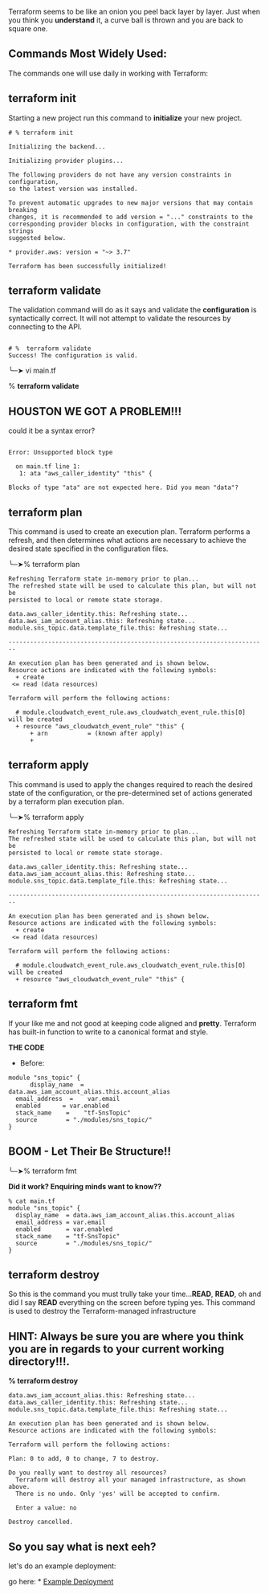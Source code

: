 Terraform seems to be like an onion you peel back layer by layer.
Just when you think you **understand** it, a curve ball is thrown and you are back to square one.



## Commands Most Widely Used:

The commands one will use daily in working with Terraform:

## **terraform init** 
Starting a new project run this command to **initialize** your new project.

```
# % terraform init

Initializing the backend...

Initializing provider plugins...

The following providers do not have any version constraints in configuration,
so the latest version was installed.

To prevent automatic upgrades to new major versions that may contain breaking
changes, it is recommended to add version = "..." constraints to the
corresponding provider blocks in configuration, with the constraint strings
suggested below.

* provider.aws: version = "~> 3.7"

Terraform has been successfully initialized!
```

## **terraform validate** 
The validation command will do as it says and validate the **configuration** is syntactically correct.
It will not attempt to validate the resources by connecting to the API.


```

# %  terraform validate
Success! The configuration is valid.

```
╰─➤
vi main.tf

% **terraform validate**

## HOUSTON WE GOT A PROBLEM!!!

could it be a syntax error?
```

Error: Unsupported block type

  on main.tf line 1:
   1: ata "aws_caller_identity" "this" {

Blocks of type "ata" are not expected here. Did you mean "data"?
```


## **terraform plan** 
This command is used to create an execution plan. Terraform performs a refresh, and then determines what actions are necessary to achieve the desired state specified in the configuration files.


╰─➤% terraform plan

```
Refreshing Terraform state in-memory prior to plan...
The refreshed state will be used to calculate this plan, but will not be
persisted to local or remote state storage.

data.aws_caller_identity.this: Refreshing state...
data.aws_iam_account_alias.this: Refreshing state...
module.sns_topic.data.template_file.this: Refreshing state...

------------------------------------------------------------------------

An execution plan has been generated and is shown below.
Resource actions are indicated with the following symbols:
  + create
 <= read (data resources)

Terraform will perform the following actions:

  # module.cloudwatch_event_rule.aws_cloudwatch_event_rule.this[0] will be created
  + resource "aws_cloudwatch_event_rule" "this" {
      + arn           = (known after apply)
      +

```


## **terraform apply**
 This command is used to apply the changes required to reach the desired state of the configuration, or the pre-determined set of actions generated by a terraform plan execution plan.


╰─➤% terraform apply

```
Refreshing Terraform state in-memory prior to plan...
The refreshed state will be used to calculate this plan, but will not be
persisted to local or remote state storage.

data.aws_caller_identity.this: Refreshing state...
data.aws_iam_account_alias.this: Refreshing state...
module.sns_topic.data.template_file.this: Refreshing state...

------------------------------------------------------------------------

An execution plan has been generated and is shown below.
Resource actions are indicated with the following symbols:
  + create
 <= read (data resources)

Terraform will perform the following actions:

  # module.cloudwatch_event_rule.aws_cloudwatch_event_rule.this[0] will be created
  + resource "aws_cloudwatch_event_rule" "this" {
```

## **terraform fmt** 
If your like me and not good at keeping code aligned and **pretty**. Terraform has built-in function to write to a canonical format and style.

**THE CODE**

* Before:
```
module "sns_topic" {
      display_name  =     data.aws_iam_account_alias.this.account_alias
  email_address  =    var.email
  enabled      = var.enabled
  stack_name    =    "tf-SnsTopic"
  source        = "./modules/sns_topic/"
}

```
## BOOM - Let Their Be Structure!!

╰─➤%  terraform fmt

**Did it work? Enquiring minds want to know??**

```
% cat main.tf
module "sns_topic" {
  display_name  = data.aws_iam_account_alias.this.account_alias
  email_address = var.email
  enabled       = var.enabled
  stack_name    = "tf-SnsTopic"
  source        = "./modules/sns_topic/"
}
```

## **terraform destroy** 
So this is the command you must trully take your time...**READ**, **READ**, oh and did I say **READ** everything on the screen before typing yes.
This command is used to destroy the Terraform-managed infrastructure

## HINT: Always be sure you are where you think you are in regards to your current working directory!!!.

**% terraform destroy**

```
data.aws_iam_account_alias.this: Refreshing state...
data.aws_caller_identity.this: Refreshing state...
module.sns_topic.data.template_file.this: Refreshing state...

An execution plan has been generated and is shown below.
Resource actions are indicated with the following symbols:

Terraform will perform the following actions:

Plan: 0 to add, 0 to change, 7 to destroy.

Do you really want to destroy all resources?
  Terraform will destroy all your managed infrastructure, as shown above.
  There is no undo. Only 'yes' will be accepted to confirm.

  Enter a value: no

Destroy cancelled.
```


## So you say what is next eeh?

let's do an example deployment:

go here: * [Example Deployment](terraform-example-deployment.md)
